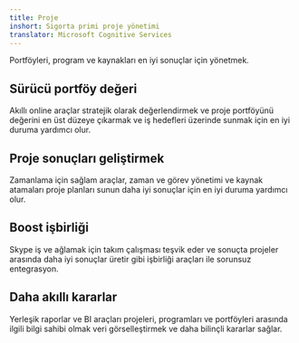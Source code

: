 ```yaml
---
title: Proje
inshort: Sigorta primi proje yönetimi
translator: Microsoft Cognitive Services
---
```


Portföyleri, program ve kaynakları en iyi sonuçlar için yönetmek.

## Sürücü portföy değeri
Akıllı online araçlar stratejik olarak değerlendirmek ve proje portföyünü değerini en üst düzeye çıkarmak ve iş hedefleri üzerinde sunmak için en iyi duruma yardımcı olur. 

## Proje sonuçları geliştirmek
Zamanlama için sağlam araçlar, zaman ve görev yönetimi ve kaynak atamaları proje planları sunun daha iyi sonuçlar için en iyi duruma yardımcı olur. 

## Boost işbirliği
Skype iş ve ağlamak için takım çalışması teşvik eder ve sonuçta projeler arasında daha iyi sonuçlar üretir gibi işbirliği araçları ile sorunsuz entegrasyon. 

## Daha akıllı kararlar 
Yerleşik raporlar ve BI araçları projeleri, programları ve portföyleri arasında ilgili bilgi sahibi olmak veri görselleştirmek ve daha bilinçli kararlar sağlar. 





